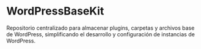 # WordPressBaseKit
Repositorio centralizado para almacenar plugins, carpetas y archivos base de WordPress, simplificando el desarrollo y configuración de instancias de WordPress.
